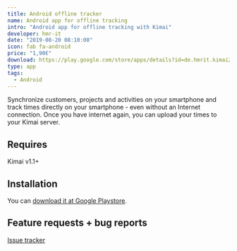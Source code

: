 ```yaml
---
title: Android offline tracker
name: Android app for offline tracking
intro: "Android app for offline tracking with Kimai"
developer: hmr-it
date: "2019-08-20 08:10:00"
icon: fab fa-android
price: "1,90€"
download: https://play.google.com/store/apps/details?id=de.hmrit.kimai2app
type: app
tags: 
  - Android
---
```


Synchronize customers, projects and activities on your smartphone and 
track times directly on your smartphone - even without an Internet connection. 
Once you have internet again, you can upload your times to your Kimai server.

## Requires

Kimai v1.1+

## Installation

You can [download it at Google Playstore](https://play.google.com/store/apps/details?id=de.hmrit.kimai2app).

## Feature requests + bug reports

[Issue tracker](https://gitlab.com/hmr-it/kimai2plugins/kimai2-offline-tracker-app/issues)
